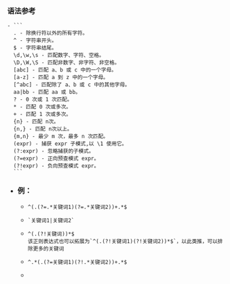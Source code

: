 ### 语法参考
	- ```
	  . - 除换行符以外的所有字符。
	  ^ - 字符串开头。
	  $ - 字符串结尾。
	  \d,\w,\s - 匹配数字、字符、空格。
	  \D,\W,\S - 匹配非数字、非字符、非空格。
	  [abc] - 匹配 a、b 或 c 中的一个字母。
	  [a-z] - 匹配 a 到 z 中的一个字母。
	  [^abc] - 匹配除了 a、b 或 c 中的其他字母。
	  aa|bb - 匹配 aa 或 bb。
	  ? - 0 次或 1 次匹配。
	  * - 匹配 0 次或多次。
	  + - 匹配 1 次或多次。
	  {n} - 匹配 n次。
	  {n,} - 匹配 n次以上。
	  {m,n} - 最少 m 次，最多 n 次匹配。
	  (expr) - 捕获 expr 子模式,以 \1 使用它。
	  (?:expr) - 忽略捕获的子模式。
	  (?=expr) - 正向预查模式 expr。
	  (?!expr) - 负向预查模式 expr。
	  ```
- ### 例：
	- ```含关键词1且含关键词2
	  ^(.(?=.*关键词1)(?=.*关键词2))+.*$
	  
	  ```
	- ```含关键词1或含关键词2
	  `关键词1|关键词2`
	  ```
	- ```排除关键词
	  ^(.(?!关键词))*$
	  该正则表达式也可以拓展为`^(.(?!关键词1)(?!关键词2))*$`，以此类推，可以排除更多的关键词
	  ```
	- ```含关键词1，且关键词1的右侧不含关键词2
	  ^.*(.(?=关键词1)(?!.*关键词2))+.*$
	  ```
	-